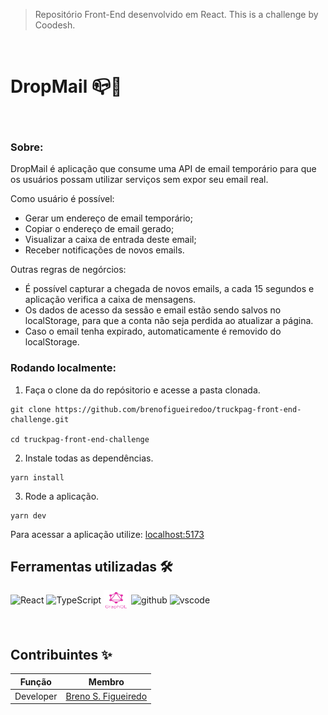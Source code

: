 > Repositório Front-End desenvolvido em React. This is a challenge by Coodesh.
 <br />
 
 
 # DropMail 📪📩

<br />

### Sobre:
DropMail é aplicação que consume uma API de email temporário para que os usuários possam utilizar serviços sem expor seu email real.

Como usuário é possível:
- Gerar um endereço de email temporário;
- Copiar o endereço de email gerado;
- Visualizar a caixa de entrada deste email;
- Receber notificações de novos emails.

Outras regras de negórcios:
- É possível capturar a chegada de novos emails, a cada 15 segundos e aplicação verifica a caixa de mensagens.
- Os dados de acesso da sessão e email estão sendo salvos no localStorage, para que a conta não seja perdida ao atualizar a página.
- Caso o email tenha expirado, automaticamente é removido do localStorage.

### Rodando localmente:
1. Faça o clone da do repósitorio e acesse a pasta clonada.
```shell
git clone https://github.com/brenofigueiredoo/truckpag-front-end-challenge.git

cd truckpag-front-end-challenge
```
2. Instale todas as dependências.
```
yarn install
```
3. Rode a aplicação.
```
yarn dev
```
Para acessar a aplicação utilize: [localhost:5173](localhost:5173)
&nbsp;

## Ferramentas utilizadas 🛠 

 <img align="center" alt="React" height="30" width="40" src="https://cdn.jsdelivr.net/gh/devicons/devicon/icons/react/react-original.svg"> <img align="center" alt="TypeScript" height="30" width="40" src="https://cdn.jsdelivr.net/gh/devicons/devicon/icons/typescript/typescript-original.svg">
  <img align="center" alt="vscode" height="30" width="40" src="https://github.com/devicons/devicon/blob/master/icons/graphql/graphql-plain-wordmark.svg"> 
 <img align="center" alt="github" height="30" width="40" src="https://cdn.jsdelivr.net/gh/devicons/devicon/icons/github/github-original.svg">
 <img align="center" alt="vscode" height="30" width="40" src="https://cdn.jsdelivr.net/gh/devicons/devicon/icons/vscode/vscode-original.svg"> 

&nbsp;


## Contribuintes ✨

Função   | Membro
--------- | ------
Developer | [Breno S. Figueiredo](https://www.linkedin.com/in/brenosfigueiredo/)
